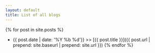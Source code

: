 ```yaml
---
layout: default
title: List of all blogs
---
```


{% for post in site.posts %}
  * {{ post.date | date: '%Y %b %d'}} >> [{{ post.title }}]({{ post.url | prepend: site.baseurl | prepend: site.url }})
{% endfor %}